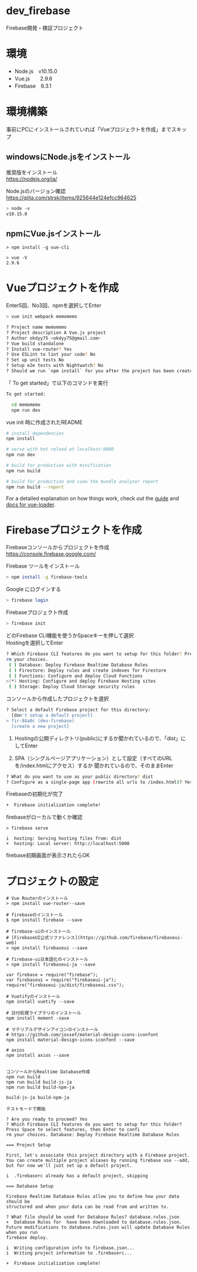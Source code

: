 # dev_firebase
Firebase開発・検証プロジェクト

# 環境
- Node.js　v10.15.0
- Vue.js　　2.9.6
- Firebase　6.3.1

# 環境構築

事前にPCにインストールされていれば「Vueプロジェクトを作成」までスキップ

## windowsにNode.jsをインストール
推奨版をインストール  
https://nodejs.org/ja/


Node.jsのバージョン確認
https://qiita.com/strsk/items/925644e124efcc964625

```bash
> node -v
v10.15.0
```

## npmにVue.jsインストール

```
> npm install -g vue-cli

> vue -V
2.9.6
```

# Vueプロジェクトを作成
Enter5回、No3回、npmを選択してEnter
```bash
> vue init webpack memomemo

? Project name memomemo
? Project description A Vue.js project
? Author okdyy75 <okdyy75@gmail.com>
? Vue build standalone
? Install vue-router? Yes
? Use ESLint to lint your code? No
? Set up unit tests No
? Setup e2e tests with Nightwatch? No
? Should we run `npm install` for you after the project has been created? (recommended) npm
```

「 To get started」で以下のコマンドを実行
```bash
To get started:

  cd memomemo
  npm run dev
```

vue init 時に作成されたREADME
``` bash
# install dependencies
npm install

# serve with hot reload at localhost:8080
npm run dev

# build for production with minification
npm run build

# build for production and view the bundle analyzer report
npm run build --report
```

For a detailed explanation on how things work, check out the [guide](http://vuejs-templates.github.io/webpack/) and [docs for vue-loader](http://vuejs.github.io/vue-loader).


# Firebaseプロジェクトを作成

Firebaseコンソールからプロジェクトを作成  
https://console.firebase.google.com/


Firebase ツールをインストール
```bash
> npm install -g firebase-tools
```

Google にログインする
```bash
> firebase login
```

Firebaseプロジェクト作成
```bash
> firebase init
```

どのFirebase CLI機能を使うかSpaceキーを押して選択  
Hostingを選択してEnter
```bash
? Which Firebase CLI features do you want to setup for this folder? Press Space to select features, then Enter to confi
rm your choices.
 ( ) Database: Deploy Firebase Realtime Database Rules
 ( ) Firestore: Deploy rules and create indexes for Firestore
 ( ) Functions: Configure and deploy Cloud Functions
>(*) Hosting: Configure and deploy Firebase Hosting sites
 ( ) Storage: Deploy Cloud Storage security rules
```

コンソールから作成したプロジェクトを選択
```bash
? Select a default Firebase project for this directory:
  [don't setup a default project]
> fir-84a0c (dev-firebase)
  [create a new project]
```

1. Hostingの公開ディレクトリ(public)にするか聞かれているので、「dist」にしてEnter

1. SPA（シングルページアプリケーション）として設定（すべてのURLを/index.htmlにアクセス）するか
聞かれているので、そのままEnter

```bash
? What do you want to use as your public directory? dist
? Configure as a single-page app (rewrite all urls to /index.html)? Yes
```

Firebaseの初期化が完了
```bash
+  Firebase initialization complete!
```

firebaseがローカルで動くか確認
```
> firebase serve

i  hosting: Serving hosting files from: dist
+  hosting: Local server: http://localhost:5000

```
firebase初期画面が表示されたらOK

# プロジェクトの設定


```
# Vue Routerのインストール
> npm install vue-router--save

# firebaseのインストール
$ npm install firebase --save

# firebase-uiのインストール
# [FirebaseUI公式リファレンス](https://github.com/firebase/firebaseui-web)
> npm install firebaseui --save

# firebase-ui日本語化のインストール
> npm install firebaseui-ja --save

var firebase = require("firebase");
var firebaseui = require("firebaseui-ja");
require("firebaseui-ja/dist/firebaseui.css");

# Vuetifyのインストール
npm install vuetify --save

# 日付処理ライブラリのインストール
npm install moment -save

# マテリアルデザインアイコンのインストール
# https://github.com/jossef/material-design-icons-iconfont
npm install material-design-icons-iconfont --save

# axios
npm install axios --save


コンソールからRealtime Database作成
npm run build
npm run build build-js-ja
npm run build build-npm-ja

build-js-ja build-npm-ja

テストモードで開始

? Are you ready to proceed? Yes
? Which Firebase CLI features do you want to setup for this folder? Press Space to select features, then Enter to confi
rm your choices. Database: Deploy Firebase Realtime Database Rules

=== Project Setup

First, let's associate this project directory with a Firebase project.
You can create multiple project aliases by running firebase use --add,
but for now we'll just set up a default project.

i  .firebaserc already has a default project, skipping

=== Database Setup

Firebase Realtime Database Rules allow you to define how your data should be
structured and when your data can be read from and written to.

? What file should be used for Database Rules? database.rules.json
+  Database Rules for  have been downloaded to database.rules.json.
Future modifications to database.rules.json will update Database Rules when you run
firebase deploy.

i  Writing configuration info to firebase.json...
i  Writing project information to .firebaserc...

+  Firebase initialization complete!

